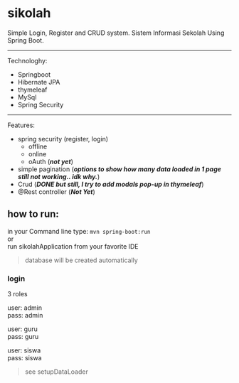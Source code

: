 # sikolah
Simple Login, Register and CRUD system.
Sistem Informasi Sekolah Using Spring Boot.


------------
Technologhy:
- Springboot
- Hibernate JPA
- thymeleaf
- MySql
- Spring Security
------------
Features:
- spring security (register, login)
	- offline
	- online
	- oAuth (***not yet***)
- simple pagination (***options to show how many data loaded in 1 page still not working.. idk why.***)
- Crud (***DONE but still, I try to add modals pop-up in thymeleaf***)
- @Rest controller (***Not Yet***)


## how to run:
in your Command line type: `mvn spring-boot:run`  
or  
run sikolahApplication from your favorite IDE  

> database will be created automatically

### login
3 roles

user: admin  
pass: admin  

user: guru  
pass: guru  

user: siswa  
pass: siswa  

> see setupDataLoader
